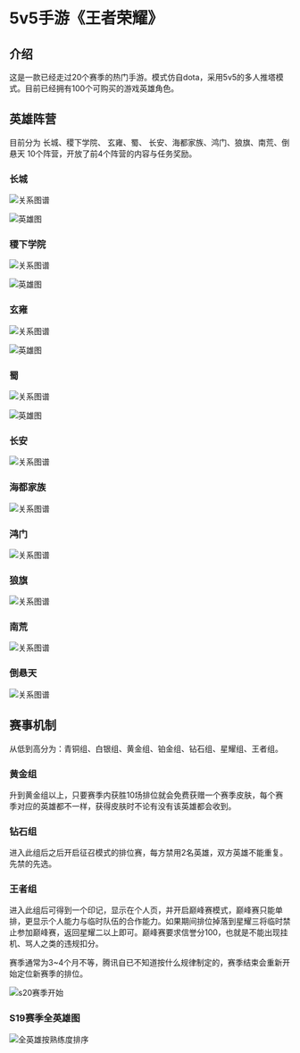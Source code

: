 # 5v5手游《王者荣耀》

## 介绍
这是一款已经走过20个赛季的热门手游。模式仿自dota，采用5v5的多人推塔模式。目前已经拥有100个可购买的游戏英雄角色。

## 英雄阵营
目前分为 长城、稷下学院、 玄雍、蜀、 长安、海都家族、鸿门、狼旗、南荒、倒悬天 10个阵营，开放了前4个阵营的内容与任务奖励。

### 长城
![关系图谱](./wangzherongyao/changcheng1.jpg)

![英雄图](./wangzherongyao/changcheng2.jpg)

### 稷下学院
![关系图谱](./wangzherongyao/jixia1.jpg)

![英雄图](./wangzherongyao/jixia2.jpg)

### 玄雍
![关系图谱](./wangzherongyao/xuanyong1.jpg)

![英雄图](./wangzherongyao/xuanyong2.jpg)

### 蜀
![关系图谱](./wangzherongyao/shu1.jpg)

![英雄图](./wangzherongyao/shu2.jpg)

### 长安
![关系图谱](./wangzherongyao/changan1.jpg)

### 海都家族
![关系图谱](./wangzherongyao/haidu1.jpg)

### 鸿门
![关系图谱](./wangzherongyao/hongmen1.jpg)

### 狼旗
![关系图谱](./wangzherongyao/langqi1.jpg)

### 南荒
![关系图谱](./wangzherongyao/nanhuang1.jpg)

### 倒悬天
![关系图谱](./wangzherongyao/daoxuantian1.jpg)

## 赛事机制
从低到高分为：青铜组、白银组、黄金组、铂金组、钻石组、星耀组、王者组。

### 黄金组
升到黄金组以上，只要赛季内获胜10场排位就会免费获赠一个赛季皮肤，每个赛季对应的英雄都不一样，获得皮肤时不论有没有该英雄都会收到。

### 钻石组
进入此组后之后开启征召模式的排位赛，每方禁用2名英雄，双方英雄不能重复。先禁的先选。

### 王者组
进入此组后可得到一个印记，显示在个人页，并开启巅峰赛模式，巅峰赛只能单排，更显示个人能力与临时队伍的合作能力。如果期间排位掉落到星耀三将临时禁止参加巅峰赛，返回星耀二以上即可。巅峰赛要求信誉分100，也就是不能出现挂机、骂人之类的违规扣分。

赛季通常为3~4个月不等，腾讯自已不知道按什么规律制定的，赛季结束会重新开始定位新赛季的排位。

![s20赛季开始](./wangzherongyao/S20-2020-07-09.jpg)


### S19赛季全英雄图

![全英雄按熟练度排序](./wangzherongyao/all-hero.jpg)
